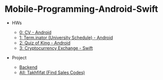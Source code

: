 # Mobile-Programming-Android-Swift

 - HWs
     - [0: CV - Android]()
     - [1: Term.inator (University Schedule) - Android](https://github.com/saaz742/mobile-homework-1)
     - [2: Quiz of King - Android](https://github.com/saaz742/mobile-homework-2)
     - [3: Cryptocurrency Exchange - Swift](https://github.com/saaz742/mobile-swift-homework)

- Project
  - [Backend](https://github.com/saaz742/mobile-project-backend)
  - [All: Takhfifat (Find Sales Codes)](https://github.com/saaz742/mobile-project)
